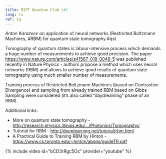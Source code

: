 ```yaml
---
title: MIPT Quantum Club \#1
lang: ru
ref: 1q
---
```


_Anton Karazeev_ on application of neural networks (Restricted Boltzmann Machines, #RBM) for quantum state tomography #qst

Tomography of quantum states is labour-intensive process which demands a huge number of measurements to achieve good precision. The paper https://www.nature.com/articles/s41567-018-0048-5 was published recently in Nature Physics - authors propose a method which uses neural networks (RBM) and allows to achieve good results of quantum state tomography using much smaller number of measurements.

Training process of Restricted Boltzmann Machines (based on Contrastive Divergence) and sampling from already trained RBM based on Gibbs Sampling were considered (it’s also called “daydreaming” phase of an RBM).

Additional links:
- More on quantum state tomography - http://research.physics.illinois.edu/…/Photonics/Tomography/
- Tutorial for RBM - http://deeplearning.net/tutorial/rbm.html
- A Practical Guide to Training RBM by Hinton - https://www.cs.toronto.edu/~hinton/absps/guideTR.pdf

{% include video id="bCD3rRgc5Oc" provider="youtube" %}
